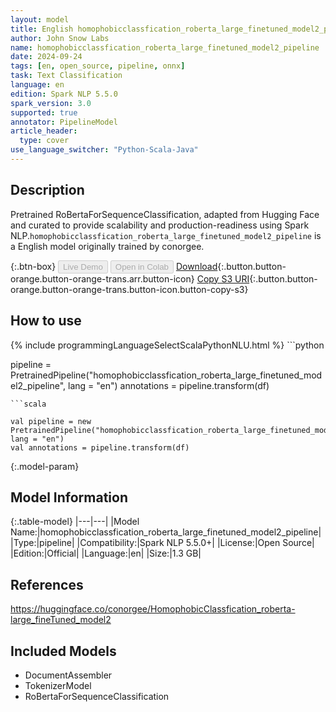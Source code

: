 ```yaml
---
layout: model
title: English homophobicclassfication_roberta_large_finetuned_model2_pipeline pipeline RoBertaForSequenceClassification from conorgee
author: John Snow Labs
name: homophobicclassfication_roberta_large_finetuned_model2_pipeline
date: 2024-09-24
tags: [en, open_source, pipeline, onnx]
task: Text Classification
language: en
edition: Spark NLP 5.5.0
spark_version: 3.0
supported: true
annotator: PipelineModel
article_header:
  type: cover
use_language_switcher: "Python-Scala-Java"
---
```


## Description

Pretrained RoBertaForSequenceClassification, adapted from Hugging Face and curated to provide scalability and production-readiness using Spark NLP.`homophobicclassfication_roberta_large_finetuned_model2_pipeline` is a English model originally trained by conorgee.

{:.btn-box}
<button class="button button-orange" disabled>Live Demo</button>
<button class="button button-orange" disabled>Open in Colab</button>
[Download](https://s3.amazonaws.com/auxdata.johnsnowlabs.com/public/models/homophobicclassfication_roberta_large_finetuned_model2_pipeline_en_5.5.0_3.0_1727168228310.zip){:.button.button-orange.button-orange-trans.arr.button-icon}
[Copy S3 URI](s3://auxdata.johnsnowlabs.com/public/models/homophobicclassfication_roberta_large_finetuned_model2_pipeline_en_5.5.0_3.0_1727168228310.zip){:.button.button-orange.button-orange-trans.button-icon.button-copy-s3}

## How to use



<div class="tabs-box" markdown="1">
{% include programmingLanguageSelectScalaPythonNLU.html %}
```python

pipeline = PretrainedPipeline("homophobicclassfication_roberta_large_finetuned_model2_pipeline", lang = "en")
annotations =  pipeline.transform(df)   

```
```scala

val pipeline = new PretrainedPipeline("homophobicclassfication_roberta_large_finetuned_model2_pipeline", lang = "en")
val annotations = pipeline.transform(df)

```
</div>

{:.model-param}
## Model Information

{:.table-model}
|---|---|
|Model Name:|homophobicclassfication_roberta_large_finetuned_model2_pipeline|
|Type:|pipeline|
|Compatibility:|Spark NLP 5.5.0+|
|License:|Open Source|
|Edition:|Official|
|Language:|en|
|Size:|1.3 GB|

## References

https://huggingface.co/conorgee/HomophobicClassfication_roberta-large_fineTuned_model2

## Included Models

- DocumentAssembler
- TokenizerModel
- RoBertaForSequenceClassification